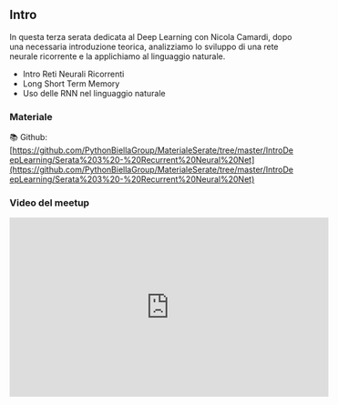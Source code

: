 ## Intro

In questa terza serata dedicata al Deep Learning con Nicola Camardi, dopo una necessaria introduzione teorica, analizziamo lo sviluppo di una rete neurale ricorrente e la applichiamo al linguaggio naturale.

* Intro Reti Neurali Ricorrenti
* Long Short Term Memory
* Uso delle RNN nel linguaggio naturale
  
### Materiale

📚 Github:
[https://github.com/PythonBiellaGroup/MaterialeSerate/tree/master/IntroDeepLearning/Serata%203%20-%20Recurrent%20Neural%20Net](https://github.com/PythonBiellaGroup/MaterialeSerate/tree/master/IntroDeepLearning/Serata%203%20-%20Recurrent%20Neural%20Net)


### Video del meetup

<iframe width="560" height="315" src="https://www.youtube.com/embed/IJNB32X8nNA?si=0F3UgygeRobod-eK" title="YouTube video player" frameborder="0" allow="accelerometer; autoplay; clipboard-write; encrypted-media; gyroscope; picture-in-picture; web-share" allowfullscreen></iframe>